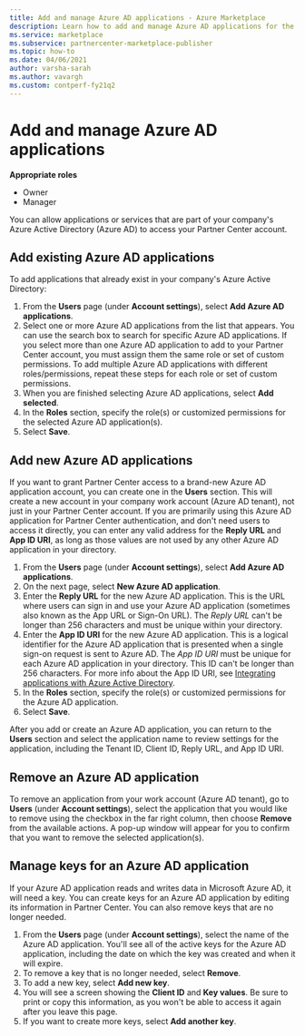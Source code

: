```yaml
---
title: Add and manage Azure AD applications - Azure Marketplace
description: Learn how to add and manage Azure AD applications for the commercial marketplace program in Partner Center.
ms.service: marketplace
ms.subservice: partnercenter-marketplace-publisher
ms.topic: how-to
ms.date: 04/06/2021
author: varsha-sarah
ms.author: vavargh
ms.custom: contperf-fy21q2
---
```


# Add and manage Azure AD applications

**Appropriate roles**

- Owner
- Manager

You can allow applications or services that are part of your company's Azure Active Directory (Azure AD) to access your Partner Center account.

## Add existing Azure AD applications

To add applications that already exist in your company's Azure Active Directory:

1. From the **Users** page (under **Account settings**), select **Add Azure AD applications**.
1. Select one or more Azure AD applications from the list that appears. You can use the search box to search for specific Azure AD applications. If you select more than one Azure AD application to add to your Partner Center account, you must assign them the same role or set of custom permissions. To add multiple Azure AD applications with different roles/permissions, repeat these steps for each role or set of custom permissions.
1. When you are finished selecting Azure AD applications, select **Add selected**.
1. In the **Roles** section, specify the role(s) or customized permissions for the selected Azure AD application(s).
1. Select **Save**.

## Add new Azure AD applications

If you want to grant Partner Center access to a brand-new Azure AD application account, you can create one in the **Users** section. This will create a new account in your company work account (Azure AD tenant), not just in your Partner Center account. If you are primarily using this Azure AD application for Partner Center authentication, and don't need users to access it directly, you can enter any valid address for the **Reply URL** and **App ID URI**, as long as those values are not used by any other Azure AD application in your directory.

1. From the **Users** page (under **Account settings**), select **Add Azure AD applications**.
1. On the next page, select **New Azure AD application**.
1. Enter the **Reply URL** for the new Azure AD application. This is the URL where users can sign in and use your Azure AD application (sometimes also known as the App URL or Sign-On URL). The *Reply URL* can't be longer than 256 characters and must be unique within your directory.
1. Enter the **App ID URI** for the new Azure AD application. This is a logical identifier for the Azure AD application that is presented when a single sign-on request is sent to Azure AD. The *App ID URI* must be unique for each Azure AD application in your directory. This ID can't be longer than 256 characters. For more info about the App ID URI, see [Integrating applications with Azure Active Directory](../active-directory/develop/howto-modify-supported-accounts.md#change-the-application-registration-to-support-different-accounts).
1. In the **Roles** section, specify the role(s) or customized permissions for the Azure AD application.
1. Select **Save**.

After you add or create an Azure AD application, you can return to the **Users** section and select the application name to review settings for the application, including the Tenant ID, Client ID, Reply URL, and App ID URI.

## Remove an Azure AD application

To remove an application from your work account (Azure AD tenant), go to **Users** (under **Account settings**), select the application that you would like to remove using the checkbox in the far right column, then choose **Remove** from the available actions. A pop-up window will appear for you to confirm that you want to remove the selected application(s).

## Manage keys for an Azure AD application

If your Azure AD application reads and writes data in Microsoft Azure AD, it will need a key. You can create keys for an Azure AD application by editing its information in Partner Center. You can also remove keys that are no longer needed.

1. From the **Users** page (under **Account settings**), select the name of the Azure AD application. You'll see all of the active keys for the Azure AD application, including the date on which the key was created and when it will expire.
1. To remove a key that is no longer needed, select **Remove**.
1. To add a new key, select **Add new key**.
1. You will see a screen showing the **Client ID** and **Key values**. Be sure to print or copy this information, as you won't be able to access it again after you leave this page.
1. If you want to create more keys, select **Add another key**.
